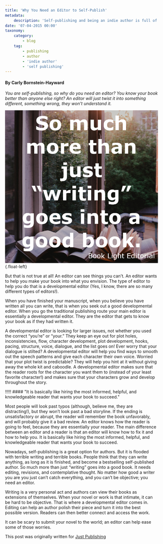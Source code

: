 ```yaml
---
title: 'Why You Need an Editor to Self-Publish'
metadata:
    description: 'Self-publishing and being an indie author is full of pitfalls and difficulties. One grave mistake many authors make is not working with an editor. Every book you have ever read was edited. Learn more about the importance of editing in this post.'
date: '07-04-2015 00:00'
taxonomy:
    category:
        - blog
    tag:
        - publishing
        - author
        - 'indie author'
        - 'self publishing'
---
```


#### By Carly Bornstein-Hayward

_You are self-publishing, so why do you need an editor? You know your book better than anyone else right? An editor will just twist it into something different, something wrong, they won’t understand it._

![](book_light_editorial_Quote_morethanwriting.jpg?cropResize=350,350){.float-left}

But that is not true at all! An editor can see things you can’t. An editor wants to help you make your book into what you envision. The type of editor to help you do that is a developmental editor (Yes, I know, there are so many different types of editors!).

When you have finished your manuscript, when you believe you have written all you can write, that is when you seek out a good developmental editor. When you go the traditional publishing route your main editor is essentially a developmental editor. They are the editor that gets to know your book as if they had written it.

A developmental editor is looking for larger issues, not whether you used the correct “you’re” or “your.” They keep an eye out for plot holes, inconsistencies, flow, character development, plot development, hooks, pacing, structure, voice, dialogue, and the list goes on! Ever worry that your dialogue is stilted? A developmental editor will help you find ways to smooth out the speech patterns and give each character their own voice. Worried that your plot twist is predictable? They will help you hint at it without giving away the whole kit and caboodle. A developmental editor makes sure that the reader roots for the character you want them to (instead of your least favorite character!) and makes sure that your characters grow and develop throughout the story.

!!!!! #### "It is basically like hiring the most informed, helpful, and knowledgeable reader that wants your book to succeed."

Most people will look past typos (although, believe me, they are distracting!), but they won’t look past a bad storyline. If the ending is unsatisfactory or abrupt, the reader will remember the book unfavorably, and will probably give it a bad review. An editor knows how the reader is going to feel, because they are essentially your reader. The main difference between an editor and a reader is that an editor will know how to fix it and how to help you. It is basically like hiring the most informed, helpful, and knowledgeable reader that wants your book to succeed.

Nowadays, self-publishing is a great option for authors. But it is flooded with terrible writing and terrible books. People think that they can write anything, as long as it is finished, and become a bestselling self-published author. So much more than just “writing” goes into a good book. It needs editing, revisions, and contemplative thought. No matter how good a writer you are you just can’t catch everything, and you can’t be objective; you need an editor.

Writing is a very personal act and authors can view their books as extensions of themselves. When your novel or work is that intimate, it can be hard to be objective. That is where a developmental editor comes in. Editing can help an author polish their piece and turn it into the best possible version. Readers can then better connect and access the work.

It can be scary to submit your novel to the world; an editor can help ease some of those worries.

This post was originally written for [Just Publishing](http://www.derekhaines.ch/justpublishing/?target=_blank)